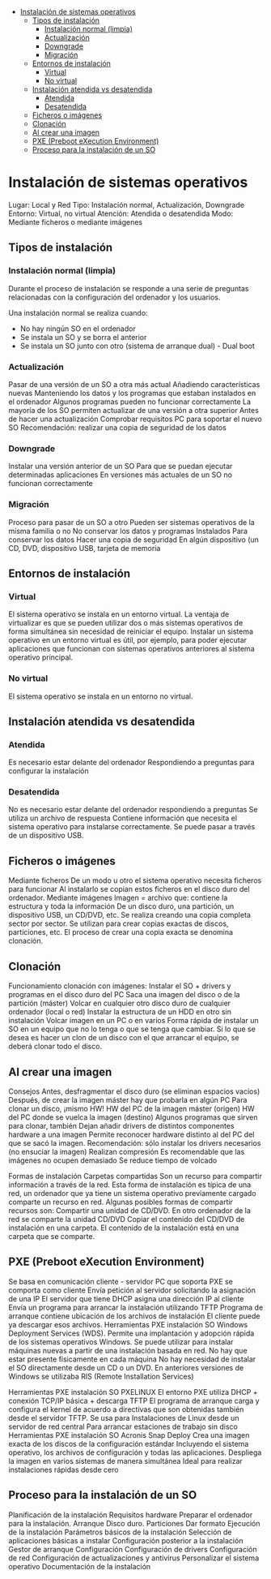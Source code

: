 
- [Instalación de sistemas operativos](#instalaci%C3%B3n-de-sistemas-operativos)
  - [Tipos de instalación](#tipos-de-instalaci%C3%B3n)
    - [Instalación normal (limpia)](#instalaci%C3%B3n-normal-limpia)
    - [Actualización](#actualizaci%C3%B3n)
    - [Downgrade](#downgrade)
    - [Migración](#migraci%C3%B3n)
  - [Entornos de instalación](#entornos-de-instalaci%C3%B3n)
    - [Virtual](#virtual)
    - [No virtual](#no-virtual)
  - [Instalación atendida vs desatendida](#instalaci%C3%B3n-atendida-vs-desatendida)
    - [Atendida](#atendida)
    - [Desatendida](#desatendida)
  - [Ficheros o imágenes](#ficheros-o-im%C3%A1genes)
  - [Clonación](#clonaci%C3%B3n)
  - [Al crear una imagen](#al-crear-una-imagen)
  - [PXE (Preboot eXecution Environment)](#pxe-preboot-execution-environment)
  - [Proceso para la instalación de un SO](#proceso-para-la-instalaci%C3%B3n-de-un-so)

# Instalación de sistemas operativos

Lugar: Local y Red
Tipo: Instalación normal, Actualización, Downgrade
Entorno: Virtual, no virtual
Atención: Atendida o desatendida
Modo: Mediante ficheros o mediante imágenes

## Tipos de instalación

### Instalación normal (limpia)

Durante el proceso de instalación se responde a una serie de preguntas relacionadas con la configuración del ordenador y los usuarios.

Una instalación normal se realiza cuando: 

- No hay ningún SO en el ordenador
- Se instala un SO y se borra el anterior
- Se instala un SO junto con otro (sistema de arranque dual) - Dual boot

### Actualización

Pasar de una versión de un SO a otra más actual
Añadiendo características nuevas
Manteniendo los datos y los programas que estaban instalados en el ordenador 
Algunos programas pueden no funcionar correctamente
La mayoría de los SO permiten actualizar de una versión a otra superior 
Antes de hacer una actualización 
Comprobar requisitos PC para soportar el nuevo SO
Recomendación: realizar una copia de seguridad de los datos 

### Downgrade

Instalar una versión anterior de un SO
Para que se puedan ejecutar determinadas aplicaciones 
En versiones más actuales de un SO no funcionan correctamente

### Migración

Proceso para pasar de un SO a otro
Pueden ser sistemas operativos de la misma familia o no
No conservar los datos y programas Instalados 
Para conservar los datos
Hacer una copia de seguridad 
En algún dispositivo (un CD, DVD, dispositivo USB, tarjeta de memoria

## Entornos de instalación

### Virtual

El sistema operativo se instala en un entorno virtual. 
La ventaja de virtualizar es que se pueden utilizar dos o más sistemas operativos de forma simultánea sin necesidad de reiniciar el equipo. 
Instalar un sistema operativo en un entorno virtual es útil, por ejemplo, para poder ejecutar aplicaciones que funcionan con sistemas operativos anteriores al sistema operativo principal. 

### No virtual

El sistema operativo se instala en un entorno no virtual.

## Instalación atendida vs desatendida

### Atendida

Es necesario estar delante del ordenador 
Respondiendo a preguntas para configurar la instalación

### Desatendida

No es necesario estar delante del ordenador respondiendo a preguntas
Se utiliza un archivo de respuesta 
Contiene información que necesita el sistema operativo para instalarse correctamente. 
Se puede pasar a través de un dispositivo USB.

## Ficheros o imágenes

Mediante ficheros
De un modo u otro el sistema operativo necesita ficheros para funcionar
Al instalarlo se copian estos ficheros en el disco duro del ordenador. 
Mediante imágenes
Imagen = archivo que:
contiene la estructura y toda la información 
De un disco duro, una partición, un dispositivo USB, un CD/DVD, etc.
Se realiza creando una copia completa sector por sector. 
Se utilizan para crear copias exactas de discos, particiones, etc. 
El proceso de crear una copia exacta se denomina clonación. 

## Clonación

Funcionamiento clonación con imágenes: 
Instalar el SO + drivers y programas en el disco duro del PC
Saca una imagen del disco o de la partición (máster)
Volcar en cualquier otro disco duro de cualquier ordenador (local o red)
Instalar la estructura de un HDD en otro sin instalación
Volcar imagen en un PC o en varios
Forma rápida de instalar un SO en un equipo que no lo tenga o que se tenga que cambiar. 
Si lo que se desea es hacer un clon de un disco con el que arrancar el equipo, se deberá clonar todo el disco. 
## Al crear una imagen
Consejos
Antes, desfragmentar el disco duro (se eliminan espacios vacíos)
Después, de crear la imagen máster hay que probarla en algún PC
Para clonar un disco, ¡mismo HW!
HW del PC de la imagen máster (origen)
HW del PC  donde se vuelca la imagen (destino)
Algunos programas que sirven para clonar, también 
Dejan añadir drivers de distintos componentes hardware a una imagen
Permite reconocer hardware distinto al del PC del que se sacó la imagen. 
Recomendación: sólo instalar los drivers necesarios (no ensuciar la imagen)
Realizan compresión
Es recomendable que las imágenes no ocupen demasiado
Se reduce tiempo de volcado

Formas de instalación
Carpetas compartidas
Son un recurso para compartir información a través de la red. 
Esta forma de instalación es típica de una red, un ordenador que ya tiene un sistema operativo previamente cargado comparte un recurso en red. 
Algunas posibles formas de compartir recursos son: 
Compartir una unidad de CD/DVD. 
En otro ordenador de la red se comparte la unidad CD/DVD
Copiar el contenido del CD/DVD de instalación en una carpeta. 
El contenido de la instalación está en una carpeta que se comparte. 

## PXE (Preboot eXecution Environment)

Se basa en comunicación cliente - servidor
PC que soporta PXE se comporta como cliente 
Envía petición al servidor solicitando la asignación de una IP
El servidor que tiene DHCP asigna una dirección IP al cliente
Envía un programa para arrancar la instalación utilizando TFTP 
Programa de arranque contiene ubicación de los archivos de instalación
El cliente puede ya descargar esos archivos.
Herramientas PXE instalación SO
Windows Deployment Services (WDS). 
Permite una implantación y adopción rápida de los sistemas operativos Windows.
Se puede utilizar para instalar máquinas nuevas a partir de una instalación basada en red.
No hay que estar presente físicamente en cada máquina
No hay necesidad de instalar el SO directamente desde un CD o un DVD. 
En anteriores versiones de Windows se utilizaba RIS (Remote Installation Services)

Herramientas PXE instalación SO
PXELINUX 
El entorno PXE utiliza DHCP + conexión TCP/IP básica + descarga TFTP
El programa de arranque carga y configura el kernel de acuerdo a directivas que son obtenidas también desde el servidor TFTP.
Se usa para 
Instalaciones de Linux desde un servidor de red central
Para arrancar estaciones de trabajo sin disco
Herramientas PXE instalación SO
Acronis Snap Deploy
Crea una imagen exacta de los discos de la configuración estándar
Incluyendo el sistema operativo, los archivos de configuración y todas las aplicaciones. 
Despliega la imagen en varios sistemas de manera simultánea
Ideal para realizar instalaciones rápidas desde cero
## Proceso para la instalación de un SO
Planificación de la instalación
Requisitos hardware
Preparar el ordenador para la instalación. 
Arranque
Disco duro. 
Particiones
Dar formato
Ejecución de la instalación
Parámetros básicos de la instalación
Selección de aplicaciones básicas a instalar
Configuración posterior a la instalación
Gestor de arranque
Configuración
Configuración de drivers
Configuración de red
Configuración de actualizaciones y antivirus
Personalizar el sistema operativo
Documentación de la instalación

